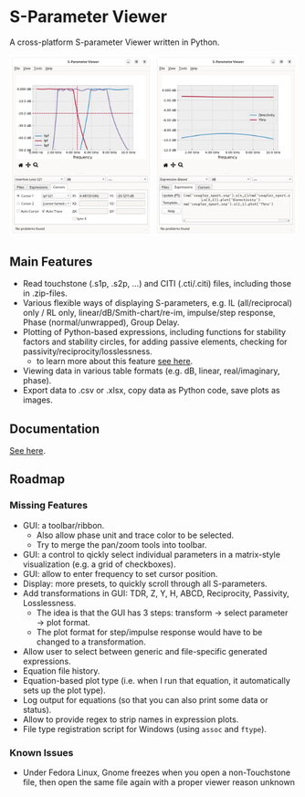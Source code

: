 S-Parameter Viewer
==================

A cross-platform S-parameter Viewer written in Python.

<img src="./doc/screenshot_mainwin_markers.png" width="250" /> <img src="./doc/screenshot_mainwin_expr.png" width="250" />

Main Features
-------------

- Read touchstone (.s1p, .s2p, ...) and CITI (.cti/.citi) files, including those in .zip-files.
- Various flexible ways of displaying S-parameters, e.g. IL (all/reciprocal) only / RL only, linear/dB/Smith-chart/re-im, impulse/step response, Phase (normal/unwrapped), Group Delay.
- Plotting of Python-based expressions, including functions for stability factors and stability circles, for adding passive elements, checking for passivity/reciprocity/losslessness.
    - to learn more about this feature [see here](./doc/expressions.md).
- Viewing data in various table formats (e.g. dB, linear, real/imaginary, phase).
- Export data to .csv or .xlsx, copy data as Python code, save plots as images.

Documentation
-------------

[See here](./doc/main.md).

Roadmap
-------


### Missing Features

- GUI: a toolbar/ribbon.
    - Also allow phase unit and trace color to be selected.
    - Try to merge the pan/zoom tools into toolbar.
- GUI: a control to qickly select individual parameters in a matrix-style visualization (e.g. a grid of checkboxes).
- GUI: allow to enter frequency to set cursor position.
- Display: more presets, to quickly scroll through all S-parameters.
- Add transformations in GUI: TDR, Z, Y, H, ABCD, Reciprocity, Passivity, Losslessness.
    - The idea is that the GUI has 3 steps: transform → select parameter → plot format.
    - The plot format for step/impulse response would have to be changed to a transformation.
- Allow user to select between generic and file-specific generated expressions.
- Equation file history.
- Equation-based plot type (i.e. when I run that equation, it automatically sets up the plot type).
- Log output for equations (so that you can also print some data or status).
- Allow to provide regex to strip names in expression plots.
- File type registration script for Windows (using `assoc` and `ftype`).


### Known Issues

- Under Fedora Linux, Gnome freezes when you open a non-Touchstone file, then open the same file again with a proper viewer reason unknown

